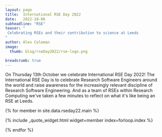 ```yaml
---
layout: page
title:  International RSE Day 2022
date:   2022-10-06
subheadline: "RSE"
teaser: "
 Celebrating RSEs and their contribution to science at Leeds
"
author: Alex Coleman
image:
  thumb: blog/rseDay2022/rse-logo.png

breadcrumb: true
---
```


On Thursday 13th October we celebrate International RSE Day 2022! 
The International RSE Day is to celebrate Research Software Engineers around the world and raise awareness for the increasingly relevant discipline of Research Software Engineering. 
And as a team of RSEs within Research Computing we've taken a few minutes to reflect on what it's like being an RSE at Leeds.

{% for member in site.data.rseday22.main %}

  {% include _quote_widget.html widget=member index=forloop.index %}

{% endfor %}



